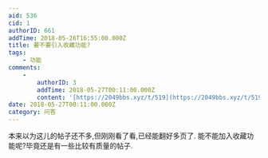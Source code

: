 ```yaml
---
aid: 536
cid: 1
authorID: 661
addTime: 2018-05-26T16:55:00.000Z
title: 要不要引入收藏功能?
tags:
    - 功能
comments:
    -
        authorID: 3
        addTime: 2018-05-27T00:11:00.000Z
        content: '[https://2049bbs.xyz/t/519](https://2049bbs.xyz/t/519) 同帖'
date: 2018-05-27T00:11:00.000Z
category: 问答
---
```


本来以为这儿的帖子还不多,但刚刚看了看,已经能翻好多页了. 能不能加入收藏功能呢?毕竟还是有一些比较有质量的帖子.
